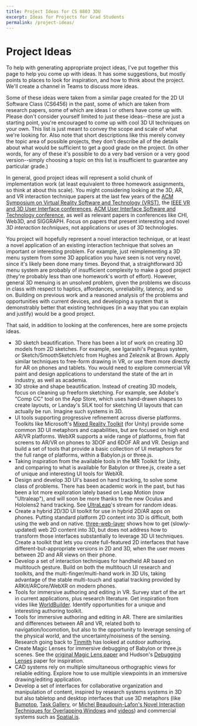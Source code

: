 ```yaml
---
title: Project Ideas for CS 8803 3DU
excerpt: Ideas for Projects for Grad Students
permalink: /project-ideas/
---
```


# Project Ideas

To help with generating appropriate project ideas, I've put together this page to help you come up with ideas.  It has some suggestions, but mostly points to places to look for inspiration, and how to think about the project.  We'll create a channel in Teams to discuss more ideas.

Some of these ideas were taken from a similar page created for the 2D UI Software Class (CS6456) in the past, some of which are taken from research papers, some of which are ideas I or others have come up with. Please don't consider yourself limited to just these ideas--these are just a starting point, you're encouraged to come up with cool 3D UI techniques on your own. This list is just meant to convey the scope and scale of what we're looking for. Also note that short descriptions like this merely convey the topic area of possible projects, they don't describe all of the details about what would be sufficient to get a good grade on the project. (In other words, for any of these it's possible to do a very bad version or a very good version--simply choosing a topic on this list is insufficient to guarantee any particular grade.)

In general, good project ideas will represent a solid chunk of implementation work (at least equivalent to three homework assignments, so think at about this scale).  You might considering looking at the 3D, AR, and VR interaction technique papers at the last few years of the [ACM Symposium on Virtual Reality Software and Technology (VRST)](http://vrst.acm.org/), the [IEEE VR and 3D User Interface conferences](http://ieeevr.org), [ACM User Interface Software and Technology conference](https://uist.acm.org), as well as relevant papers in conferences like CHI, Web3D, and SIGGRAPH.  Focus on papers that present interesting and novel _3D interaction techniques_, not applications or uses of 3D technologies.
 
You project will hopefully represent a novel interaction technique, or at least a novel application of an existing interaction 
technique that solves an important or interesting problem. For example, just reimplementing a 3D menu system from some 3D application you have seen is not very novel, since it's likely been done many times. Beyond that, a straightforward 3D menu system are probably of insufficient complexity to make a good project (they're probably less than one homework's worth of effort). However, general 3D menuing is an unsolved problem, given the problems we discuss in class with respect to haptics, affordances, unreliability, latency, and so on. Building on previous work and a reasoned analysis of the problems and opportunities with current devices, and developing a system that is demonstrably better that existing techniques (in a way that you can explain and justify) would be a good project.

That said, in addition to looking at the conferences, here are some projects ideas. 

- 3D sketch beautification. There has been a lot of work on creating 3D models from 2D sketches. For example, see Igarashi's Pegasus system, or Sketch/SmoothSketch/etc from Hughes and Zeleznik at Brown. Apply similar techniques to free-form drawing in VR, or use them more directly for AR on phones and tablets. You would need to explore commercial VR paint and design applications to understand the state of the art in industry, as well as academia.
- 3D stroke and shape beautification. Instead of creating 3D models, focus on cleaning up freeform sketching. For example, see Adobe's "Comp CC" tool on the App Store, which uses hand-drawn shapes to create layouts, or Landay's SILK tool for sketching UI layouts that can actually be run.  Imagine such systems in 3D.
- UI tools supporting progressive refinement across diverse platforms. Toolkits like Microsoft's [Mixed Reality Toolkit](https://github.com/microsoft/MixedRealityToolkit-Unity) (for Unity) provide some common 3D UI metaphors and capabilities, but are focused on high end AR/VR platforms. WebXR supports a wide range of platforms, from flat screens to AR/VR on phones to 3DOF and 6DOF AR and VR.  Design and build a set of tools that provide a basic collection of UI metaphors for the full range of platforms, within a Babylon.js or three.js. 
- Taking inspiration from the available tools in the MR Toolkit for Unity, and comparing to what is available for Babylon or three.js, create a set of unique and interesting UI tools for WebXR. 
- Design and develop 3D UI's based on hand tracking, to solve some class of problems.  There has been academic work in the past, but has been a lot more exploration lately based on Leap Motion (now "Ultraleap"), and will soon be more thanks to the new Oculus and Hololens2 hand tracking.  See [UltraLeap](https://twitter.com/ultraleap)'s stream for random ideas.
- Create a hybrid 2D/3D UI toolkit for use in hybrid 2D/AR apps on phones. Putting standard platform 2D content into 3D is difficult, both using the web and on native. [three-web-layer](https://github.com/aelatgt/three-web-layer) shows how to get (slowly-updated) web 2D content into 3D, but does not address how to transform those interfaces substantially to leverage 3D UI techniques. Create a toolkit that lets you create full-featured 2D interfaces that have different-but-appropriate versions in 2D and 3D, when the user moves between 2D and AR views on their phone.
- Develop a set of interaction techniques for handheld AR based on multitouch gesture. Build on both the multitouch UI research and toolkits, and the multi-finger/multi-hand work in 3D UIs, taking advantage of the stable multi-touch and spatial tracking provided by ARKit/ARCore/WebXR on modern phones.
- Tools for immersive authoring and editing in VR. Survey start of the art in current applications, plus research literature. Get inspiration from vides like [WorldBuilder](https://www.youtube.com/watch?v=VzFpg271sm8).  Identify opportunities for a unique and interesting authoring toolkit.
- Tools for immersive authoring and editing in AR.  There are similarities and differences between AR and VR, related both to navigation/locomotion, but also to the opportunity to leverage sensing of the physical world, and the uncertainty/noisiness of the sensing. Research going back to [Tinmith](http://www.tinmith.net/) has looked at outdoor authoring.
- Create Magic Lenses for immersive debugging of Babylon or three.js scenes.  See the [original Magic Lens paper](https://www.billbuxton.com/tgml93.html) and Hudson's [Debugging Lenses](https://www.cc.gatech.edu/gvu/people/Faculty/hudson/papers/debug_lenses/debug_lenses.final.ps) paper for inspiration.  
- CAD systems rely on multiple simultaneous orthographic views for reliable editing.  Explore how to use multiple viewpoints in an immersive drawing/editing application. 
- Develop a set of interfaces for collaborative organization and manipulation of content, inspired by research systems systems in 3D but also tabletop and desktop interfaces that use 3D metaphors (like [Bumptop](http://bumptop.com/), [Task Gallery](https://www.microsoft.com/en-us/research/publication/the-task-gallery-a-3d-window-manager/), or [Michel Beaudouin-Lafon's Novel Interaction Techniques for Overlapping Windows](https://dl.acm.org/doi/10.1145/502348.502371) and [videos](https://open-video.org//details.php?videoid=8280)) and commercial systems such as [Spatial.is](https://spatial.is/).

